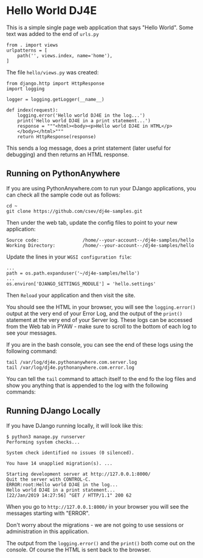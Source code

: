 Hello World DJ4E
================

This is a simple single page web application that says "Hello
World".  Some text was added to the end of `urls.py`

    from . import views
    urlpatterns = [
        path('', views.index, name='home'),
    ]

The file `hello/views.py` was created:

    from django.http import HttpResponse
    import logging

    logger = logging.getLogger(__name__)

    def index(request):
        logging.error('Hello world DJ4E in the log...')
        print('Hello world DJ4E in a print statement...')
        response = """<html><body><p>Hello world DJ4E in HTML</p>
        </body></html>"""
        return HttpResponse(response)

This sends a log message, does a print statement (later useful for debugging)
and then returns an HTML response.

Running on PythonAnywhere
-------------------------

If you are using PythonAnywhere.com to run your DJango applications, you
can check all the sample code out as follows:

    cd ~
    git clone https://github.com/csev/dj4e-samples.git


Then under the web tab, update the config files to point to your new application:

    Source code:                /home/--your-account--/dj4e-samples/hello
    Working Directory:          /home/--your-account--/dj4e-samples/hello

Update the lines in your `WGSI configuration file`:

    ...
    path = os.path.expanduser('~/dj4e-samples/hello')
    ...
    os.environ['DJANGO_SETTINGS_MODULE'] = 'hello.settings'

Then `Reload` your application and then visit the site.

You should see the HTML in your browser, you will see the `logging.error()` output 
at the very end of your Error Log, and the output of the `print()` statement at 
the very end of your Server log.  These logs can be accessed from the Web tab in PYAW - 
make sure to scroll to the bottom of each log to see your messages.

If you are in the bash console, you can see the end of these logs using the following
command:

    tail /var/log/dj4e.pythonanywhere.com.server.log
    tail /var/log/dj4e.pythonanywhere.com.error.log

You can tell the `tail` command to attach itself to the end fo the log files and show
you anything that is appended to the log with the following commands:

Running DJango Locally
----------------------

If you have DJango running locally, it will look like this:

    $ python3 manage.py runserver
    Performing system checks...

    System check identified no issues (0 silenced).

    You have 14 unapplied migration(s). ...

    Starting development server at http://127.0.0.1:8000/
    Quit the server with CONTROL-C.
    ERROR:root:Hello world DJ4E in the log...
    Hello world DJ4E in a print statement...
    [22/Jan/2019 14:27:56] "GET / HTTP/1.1" 200 62

When you go to `http://127.0.0.1:8000/` in your browser you will see
the messages starting with "ERROR".

Don't worry about the migrations - we are not going to use sessions or administration
in this application.

The output from the `logging.error()` and the `print()` both come out on the console.
Of course the HTML is sent back to the browser.




